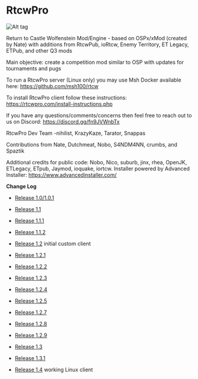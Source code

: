 # RtcwPro

![Alt tag](Assets/rtcwpro.png?raw=true "Title")

Return to Castle Wolfenstein Mod/Engine - based on OSPx/xMod (created by Nate) with additions from RtcwPub, ioRtcw, Enemy Territory, ET Legacy, ETPub, and other Q3 mods

Main objective: create a competition mod similar to OSP with updates for tournaments and pugs

To run a RtcwPro server (Linux only) you may use Msh Docker available here: https://github.com/msh100/rtcw

To install RtcwPro client follow these instructions: https://rtcwpro.com/install-instructions.php

If you have any questions/comments/concerns then feel free to reach out to us on Discord: https://discord.gg/fn9JVWnbTx

RtcwPro Dev Team
-nihilist, KrazyKaze, Tarator, Snappas

Contributions from Nate, Dutchmeat, Nobo, S4NDM4NN, crumbs, and Spaztik

Additional credits for public code: Nobo, Nico, suburb, jinx, rhea, OpenJK, ETLegacy, ETpub, Jaymod, ioquake, iortcw.
Installer powered by Advanced Installer: https://www.advancedinstaller.com/

**Change Log**
 - [Release 1.0/1.0.1](changelog/1.0-changelog.txt)
 
 - [Release 1.1](changelog/1.1-changelog.txt)
 
 - [Release 1.1.1](changelog/1.1.1-changelog.txt)
   
 - [Release 1.1.2](changelog/1.1.2-changelog.txt)

 - [Release 1.2](changelog/1.2-changelog.txt) initial custom client

 - [Release 1.2.1](changelog/1.2.1-changelog.txt)
 
 - [Release 1.2.2](changelog/1.2.2-changelog.txt)
 
 - [Release 1.2.3](changelog/1.2.3-changelog.txt)
 
 - [Release 1.2.4](changelog/1.2.4-changelog.txt)
 
 - [Release 1.2.5](changelog/1.2.5-changelog.txt)
    
 - [Release 1.2.7](changelog/1.2.7-changelog.txt)

 - [Release 1.2.8](changelog/1.2.8-changelog.txt)
  
 - [Release 1.2.9](changelog/1.2.9-changelog.txt)
  
 - [Release 1.3](changelog/1.3-changelog.txt)
  
 - [Release 1.3.1](changelog/1.3.1-changelog.txt)

 - [Release 1.4](changelog/1.4-changelog.txt) working Linux client
